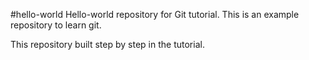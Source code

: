 #hello-world
Hello-world repository for Git tutorial.
This is an example repository to learn git.

This repository built step by step in the tutorial.
